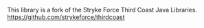 This library is a fork of the Stryke Force Third Coast Java Libraries. https://github.com/strykeforce/thirdcoast